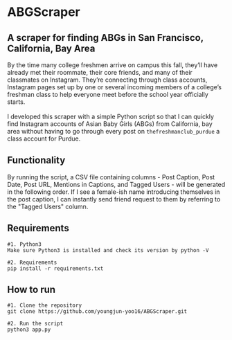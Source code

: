 # ABGScraper
## A scraper for finding ABGs in San Francisco, California, Bay Area
By the time many college freshmen arrive on campus this fall, they’ll have already met their roommate, their core friends, and many of their classmates on Instagram. They’re connecting through class accounts, Instagram pages set up by one or several incoming members of a college’s freshman class to help everyone meet before the school year officially starts. <br> <br>
I developed this scraper with a simple Python script so that I can quickly find Instagram accounts of Asian Baby Girls (ABGs) from California, bay area without having to go through every post on `thefreshmanclub_purdue` a class account for Purdue. 

## Functionality
By running the script, a CSV file containing columns - Post Caption, Post Date, Post URL, Mentions in Captions, and Tagged Users - will be generated in the following order. If I see a female-ish name introducing themselves in the post caption, I can instantly send friend request to them by referring to the "Tagged Users" column.

## Requirements
```
#1. Python3
Make sure Python3 is installed and check its version by python -V 

#2. Requirements
pip install -r requirements.txt
```

## How to run
```
#1. Clone the repository 
git clone https://github.com/youngjun-yoo16/ABGScraper.git

#2. Run the script
python3 app.py
```
